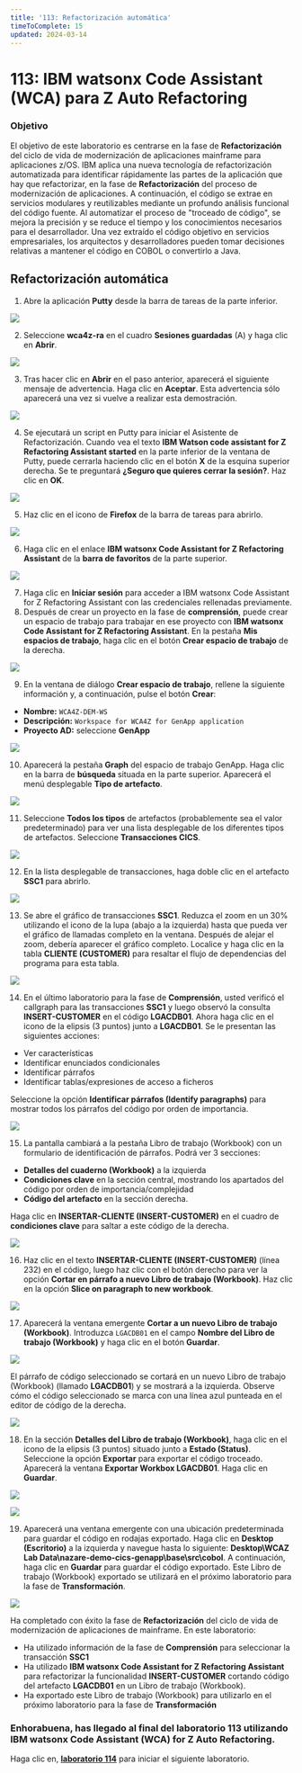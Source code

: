 ```yaml
---
title: '113: Refactorización automática'
timeToComplete: 15
updated: 2024-03-14
---
```

<QuizAlert text="¡Aviso! ¡El material del cuestionario se marcará así!" />

# 113: IBM watsonx Code Assistant (WCA) para Z Auto Refactoring

### Objetivo

El objetivo de este laboratorio es centrarse en la fase de **Refactorización** del ciclo de vida de modernización de aplicaciones mainframe para aplicaciones z/OS. IBM aplica una nueva tecnología de refactorización automatizada para identificar rápidamente las partes de la aplicación que hay que refactorizar, en la fase de **Refactorización** del proceso de modernización de aplicaciones. A continuación, el código se extrae en servicios modulares y reutilizables mediante un profundo análisis funcional del código fuente. Al automatizar el proceso de "troceado de código", se mejora la precisión y se reduce el tiempo y los conocimientos necesarios para el desarrollador. Una vez extraído el código objetivo en servicios empresariales, los arquitectos y desarrolladores pueden tomar decisiones relativas a mantener el código en COBOL o convertirlo a Java.

## Refactorización automática

1.  Abre la aplicación **Putty** desde la barra de tareas de la parte inferior.

![](./images/113/open-putty.png)

2.  Seleccione **wca4z-ra** en el cuadro **Sesiones guardadas** (A) y haga clic en **Abrir**.

![](./images/113/putty-config.png)

3.  Tras hacer clic en **Abrir** en el paso anterior, aparecerá el siguiente mensaje de advertencia. Haga clic en **Aceptar**. Esta advertencia sólo aparecerá una vez si vuelve a realizar esta demostración.

![](./images/113/warning-popup.png)

4.  Se ejecutará un script en Putty para iniciar el Asistente de Refactorización. Cuando vea el texto **IBM Watson code assistant for Z Refactoring Assistant started** en la parte inferior de la ventana de Putty, puede cerrarla haciendo clic en el botón **X** de la esquina superior derecha. Se te preguntará **¿Seguro que quieres cerrar la sesión?**. Haz clic en **OK**.

![](./images/113/putty.png)

5.  Haz clic en el icono de **Firefox** de la barra de tareas para abrirlo.

![](./images/113/open-firefox.png)

6.  Haga clic en el enlace **IBM watsonx Code Assistant for Z Refactoring Assistant** de la **barra de favoritos** de la parte superior.

![](./images/113/firefox-favorites-bar.png)

7.  Haga clic en **Iniciar sesión** para acceder a IBM watsonx Code Assistant for Z Refactoring Assistant con las credenciales rellenadas previamente.
8.  Después de crear un proyecto en la fase de **comprensión**, puede crear un espacio de trabajo para trabajar en ese proyecto con **IBM watsonx Code Assistant for Z Refactoring Assistant**. En la pestaña **Mis espacios de trabajo**, haga clic en el botón **Crear espacio de trabajo** de la derecha.

![](./images/113/create-workspace.png)

9.  En la ventana de diálogo **Crear espacio de trabajo**, rellene la siguiente información y, a continuación, pulse el botón **Crear**:

*   **Nombre:** `WCA4Z-DEM-WS`
*   **Descripción:** `Workspace for WCA4Z for GenApp application`
*   **Proyecto AD:** seleccione **GenApp**

![](./images/113/create-workspace-filled.png)

10. Aparecerá la pestaña **Graph** del espacio de trabajo GenApp. Haga clic en la barra de **búsqueda** situada en la parte superior. Aparecerá el menú desplegable **Tipo de artefacto**.

![](./images/113/artifact-search-bar.png)

11. Seleccione **Todos los tipos** de artefactos (probablemente sea el valor predeterminado) para ver una lista desplegable de los diferentes tipos de artefactos. Seleccione **Transacciones CICS**.

![](./images/113/select-cics-transactions.png)

12. En la lista desplegable de transacciones, haga doble clic en el artefacto **SSC1** para abrirlo.

![](./images/113/select-ssc1.png)

13. Se abre el gráfico de transacciones **SSC1**. Reduzca el zoom en un 30% utilizando el icono de la lupa (abajo a la izquierda) hasta que pueda ver el gráfico de llamadas completo en la ventana. Después de alejar el zoom, debería aparecer el gráfico completo. Localice y haga clic en la tabla **CLIENTE (CUSTOMER)** para resaltar el flujo de dependencias del programa para esta tabla.

![](./images/113/select-customer.png)

14. En el último laboratorio para la fase de **Comprensión**, usted verificó el callgraph para las transacciones **SSC1** y luego observó la consulta **INSERT-CUSTOMER** en el código **LGACDB01**. Ahora haga clic en el icono de la elipsis (3 puntos) junto a **LGACDB01**. Se le presentan las siguientes acciones:

<QuizAlert text="Hay una pregunta en el cuestionario sobre las acciones presentadas al seleccionar los 3 puntos/elipses al lado de LGACDB01." />

*   Ver características
*   Identificar enunciados condicionales
*   Identificar párrafos
*   Identificar tablas/expresiones de acceso a ficheros

Seleccione la opción **Identificar párrafos (Identify paragraphs)** para mostrar todos los párrafos del código por orden de importancia.

![](./images/113/identify-paragraphs.png)

15.  La pantalla cambiará a la pestaña Libro de trabajo (Workbook) con un formulario de identificación de párrafos. Podrá ver 3 secciones:

<QuizAlert text="Hay una pregunta de prueba sobre la vista de el libro de trabajo (Workbook)." />

*   **Detalles del cuaderno (Workbook)** a la izquierda
*   **Condiciones clave** en la sección central, mostrando los apartados del código por orden de importancia/complejidad
*   **Código del artefacto** en la sección derecha.

Haga clic en **INSERTAR-CLIENTE (INSERT-CUSTOMER)** en el cuadro de **condiciones clave** para saltar a este código de la derecha.

![](./images/113/select-insert-customer.png)

16.  Haz clic en el texto **INSERTAR-CLIENTE (INSERT-CUSTOMER)** (línea 232) en el código, luego haz clic con el botón derecho para ver la opción **Cortar en párrafo a nuevo Libro de trabajo (Workbook)**. Haz clic en la opción **Slice on paragraph to new workbook**.

![](./images/113/slice-on-paragraph.png)

17. Aparecerá la ventana emergente **Cortar a un nuevo Libro de trabajo (Workbook)**. Introduzca `LGACDB01` en el campo **Nombre del Libro de trabajo (Workbook)** y haga clic en el botón **Guardar**.

![](./images/113/slice-to-new-workbook.png)

El párrafo de código seleccionado se cortará en un nuevo Libro de trabajo (Workbook) (llamado **LGACDB01**) y se mostrará a la izquierda. Observe cómo el código seleccionado se marca con una línea azul punteada en el editor de código de la derecha.

![](./images/113/new-workbook.png)

18. En la sección **Detalles del Libro de trabajo (Workbook)**, haga clic en el icono de la elipsis (3 puntos) situado junto a **Estado (Status)**. Seleccione la opción **Exportar** para exportar el código troceado. Aparecerá la ventana **Exportar Workbox LGACDB01**. Haga clic en **Guardar**.

![](./images/113/select-export.png)

![](./images/113/export-workbook.png)

19. Aparecerá una ventana emergente con una ubicación predeterminada para guardar el código en rodajas exportado. Haga clic en **Desktop (Escritorio)** a la izquierda y navegue hasta lo siguiente: **Desktop\WCAZ Lab Data\nazare-demo-cics-genapp\base\src\cobol**. A continuación, haga clic en **Guardar** para guardar el código exportado. Este Libro de trabajo (Workbook) exportado se utilizará en el próximo laboratorio para la fase de **Transformación**.

![](./images/113/save-exported-workbook.png)

Ha completado con éxito la fase de **Refactorización** del ciclo de vida de modernización de aplicaciones de mainframe. En este laboratorio:

<QuizAlert text="Hay una pregunta de prueba sobre la fase de Refactorizacíon." />

*   Ha utilizado información de la fase de **Comprensión** para seleccionar la transacción **SSC1**
*   Ha utilizado **IBM watsonx Code Assistant for Z Refactoring Assistant** para refactorizar la funcionalidad **INSERT-CUSTOMER** cortando código del artefacto **LGACDB01** en un Libro de trabajo (Workbook).
*   Ha exportado este Libro de trabajo (Workbook) para utilizarlo en el próximo laboratorio para la fase de **Transformación**

### Enhorabuena, has llegado al final del laboratorio 113 utilizando IBM watsonx Code Assistant (WCA) for Z Auto Refactoring.

Haga clic en, **[laboratorio 114](/watsonx/codeassistant/z/114)** para iniciar el siguiente laboratorio.
